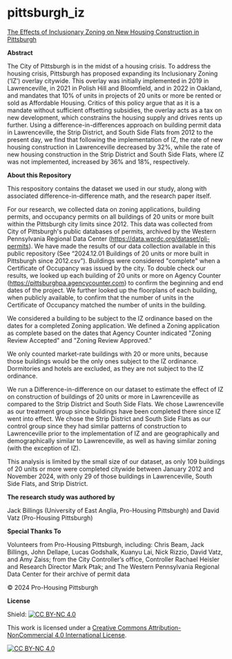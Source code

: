 # pittsburgh_iz
[The Effects of Inclusionary Zoning on New Housing Construction in Pittsburgh](The_Effects_of_Inclusionary_Zoning_on_New_20__Unit_Housing_Projects_in_Pittsburgh_FINAL_12032024.pdf)

**Abstract**

The City of Pittsburgh is in the midst of a housing crisis. To address the housing crisis, Pittsburgh has proposed expanding its Inclusionary Zoning (‘IZ’) overlay citywide.  This overlay was initially implemented in 2019 in Lawrenceville, in 2021 in Polish Hill and Bloomfield, and in 2022 in Oakland, and mandates that 10\% of units in projects of 20 units or more be rented or sold as Affordable Housing. Critics of this policy argue that as it is a mandate without sufficient offsetting subsidies, the overlay acts as a tax on new development, which constrains the housing supply and drives rents up further.  Using a difference-in-differences approach on building permit data in Lawrenceville, the Strip District, and South Side Flats from 2012 to the present day, we find that following the implementation of IZ, the rate of new housing construction in Lawrenceville decreased by 32\%, while the rate of new housing construction in the Strip District and South Side Flats, where IZ was not implemented, increased by 36\% and 18\%, respectively.

**About this Repository**

This respository contains the dataset we used in our study, along with associated difference-in-difference math, and the research paper itself.

For our research, we collected data on zoning applications, building permits, and occupancy permits on all buildings of 20 units or more built within the Pittsburgh city limits since 2012. This data was collected from City of Pittsburgh's public databases of permits, archived by the Western Pennsylvania Regional Data Center (https://data.wprdc.org/dataset/pli-permits). We have made the results of our data collection available in this public repository (See “2024.12.01 Buildings of 20 units or more built in Pittsburgh since 2012.csv”). Buildings were considered "complete" when a Certificate of Occupancy was issued by the city. To double check our results, we looked up each building of 20 units or more on Agency Counter (https://pittsburghpa.agencycounter.com) to confirm the beginning and end dates of the project.  We further looked up the floorplans of each building, when publicly available, to confirm that the number of units in the Certificate of Occupancy matched the number of units in the building.

We considered a building to be subject to the IZ ordinance based on the dates for a completed Zoning application. We defined a Zoning application as complete based on the dates that Agency Counter indicated "Zoning Review Accepted" and "Zoning Review Approved."

We only counted market-rate buildings with 20 or more units, because those buildings would be the only ones subject to the IZ ordinance. Dormitories and hotels are excluded, as they are not subject to the IZ ordinance.

We run a Difference-in-difference on our dataset to estimate the effect of IZ on construction of buildings of 20 units or more in Lawrenceville as compared to the Strip District and South Side Flats. We chose Lawrenceville as our treatment group since buildings have been completed there since IZ went into effect. We chose the Strip District and South Side Flats as our control group since they had similar patterns of construction to Lawrenceville prior to the implementation of IZ and are geographically and demographically similar to Lawrenceville, as well as having similar zoning (with the exception of IZ). 

This analysis is limited by the small size of our dataset, as only 109 buildings of 20 units or more were completed citywide between January 2012 and November 2024, with only 29 of those buildings in Lawrenceville, South Side Flats, and Strip District.

**The research study was authored by**

Jack Billings (University of East Anglia, Pro-Housing Pittsburgh) and David Vatz (Pro-Housing Pittsburgh)

**Special Thanks To**

Volunteers from Pro-Housing Pittsburgh, including: Chris Beam, Jack Billings, John Dellape, Lucas Godshalk, Kuanyu Lai, Nick Rizzio, David Vatz, and Amy Zaiss; from the
City Controller’s office, Controller Rachael Heisler and Research Director Mark Ptak; and The Western Pennsylvania Regional Data Center for their archive of permit data

&copy; 2024 Pro-Housing Pittsburgh

**License**

Shield: [![CC BY-NC 4.0][cc-by-nc-shield]][cc-by-nc]

This work is licensed under a
[Creative Commons Attribution-NonCommercial 4.0 International License][cc-by-nc].

[![CC BY-NC 4.0][cc-by-nc-image]][cc-by-nc]

[cc-by-nc]: https://creativecommons.org/licenses/by-nc/4.0/
[cc-by-nc-image]: https://licensebuttons.net/l/by-nc/4.0/88x31.png
[cc-by-nc-shield]: https://img.shields.io/badge/License-CC%20BY--NC%204.0-lightgrey.svg
